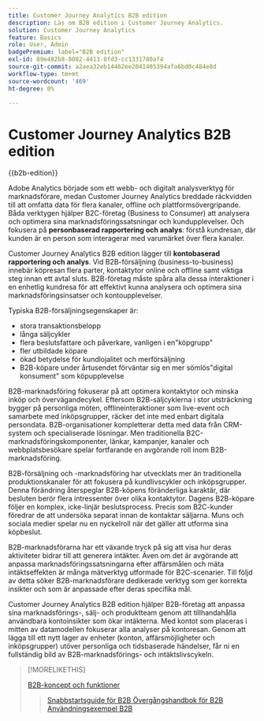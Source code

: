 ```yaml
---
title: Customer Journey Analytics B2B edition
description: Läs om B2B edition i Customer Journey Analytics.
solution: Customer Journey Analytics
feature: Basics
role: User, Admin
badgePremium: label="B2B edition"
exl-id: 89e482b8-8082-4413-8fd3-cc1331780af4
source-git-commit: a2aea32eb14462ee2041405394afa6bd0c484e8d
workflow-type: tm+mt
source-wordcount: '469'
ht-degree: 0%

---
```



# Customer Journey Analytics B2B edition

{{b2b-edition}}

Adobe Analytics började som ett webb- och digitalt analysverktyg för marknadsförare, medan Customer Journey Analytics breddade räckvidden till att omfatta data för flera kanaler, offline och plattformsövergripande.  Båda verktygen hjälper B2C-företag (Business to Consumer) att analysera och optimera sina marknadsföringssatsningar och kundupplevelser. Och fokusera på **personbaserad rapportering och analys**: förstå kundresan, där kunden är en person som interagerar med varumärket över flera kanaler.

Customer Journey Analytics B2B edition lägger till **kontobaserad rapportering och analys**. Vid B2B-försäljning (business-to-business) innebär köpresan flera parter, kontaktytor online och offline samt viktiga steg innan ett avtal sluts. B2B-företag måste spåra alla dessa interaktioner i en enhetlig kundresa för att effektivt kunna analysera och optimera sina marknadsföringsinsatser och kontoupplevelser.

Typiska B2B-försäljningsegenskaper är:

* stora transaktionsbelopp
* långa säljcykler
* flera beslutsfattare och påverkare, vanligen i en&quot;köpgrupp&quot;
* fler utbildade köpare
* ökad betydelse för kundlojalitet och merförsäljning
* B2B-köpare under årtusendet förväntar sig en mer sömlös&quot;digital konsument&quot; som köpupplevelse

B2B-marknadsföring fokuserar på att optimera kontaktytor och minska inköp och övervägandecykel. Eftersom B2B-säljcyklerna i stor utsträckning bygger på personliga möten, offlineinteraktioner som live-event och samarbete med inköpsgrupper, räcker det inte med enbart digitala persondata. B2B-organisationer kompletterar detta med data från CRM-system och specialiserade lösningar. Men traditionella B2C-marknadsföringskomponenter, länkar, kampanjer, kanaler och webbplatsbesökare spelar fortfarande en avgörande roll inom B2B-marknadsföring.

B2B-försäljning och -marknadsföring har utvecklats mer än traditionella produktionskanaler för att fokusera på kundlivscykler och inköpsgrupper. Denna förändring återspeglar B2B-köpens föränderliga karaktär, där besluten berör flera intressenter över olika kontaktytor. Dagens B2B-köpare följer en komplex, icke-linjär beslutsprocess. Precis som B2C-kunder föredrar de att undersöka separat innan de kontaktar säljarna. Muns och sociala medier spelar nu en nyckelroll när det gäller att utforma sina köpbeslut.

B2B-marknadsförarna har ett växande tryck på sig att visa hur deras aktiviteter bidrar till att generera intäkter.  Även om det är avgörande att anpassa marknadsföringssatsningarna efter affärsmålen och mäta intäktseffekten är många mätverktyg utformade för B2C-scenarier. Till följd av detta söker B2B-marknadsförare dedikerade verktyg som ger korrekta insikter och som är anpassade efter deras specifika mål.

Customer Journey Analytics B2B edition hjälper B2B-företag att anpassa sina marknadsförings-, sälj- och produktteam genom att tillhandahålla användbara kontoinsikter som ökar intäkterna. Med kontot som placeras i mitten av datamodellen fokuserar alla analyser på kontoresan. Genom att lägga till ett nytt lager av enheter (konton, affärsmöjligheter och inköpsgrupper) utöver personliga och tidsbaserade händelser, får ni en fullständig bild av B2B-marknadsförings- och intäktslivscykeln.


>[!MORELIKETHIS]
>
>[B2B-koncept och funktioner](cja-b2b-concepts-features.md)
>>[Snabbstartsguide för B2B ](cja-b2b-quick-start-guide.md)
>>[Övergångshandbok för B2B ](cja-b2b-transition.md)
>>[Användningsexempel B2B ](/help/use-cases/b2b/b2b-edition/use-cases-overview.md)
>
